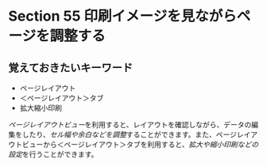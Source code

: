 # Section 55 印刷イメージを見ながらページを調整する

## 覚えておきたいキーワード
- ページレイアウト
- ＜ページレイアウト＞タブ
- 拡大縮小印刷

<em>ページレイアウトビュー</em>を利用すると、レイアウトを確認しながら、データの編集をしたり、<em>セル幅や余白などを調整</em>することができます。また、ページレイアウトビューから＜ページレイアウト＞タブを利用すると、<em>拡大や縮小印刷などの設定</em>を行うことができます。
